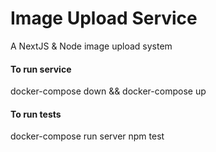 # Image Upload Service

A NextJS & Node image upload system

#### To run service	
docker-compose down && docker-compose up 

#### To run tests	
docker-compose run server npm test